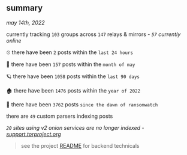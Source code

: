 
## summary
_may 14th, 2022_

currently tracking `103` groups across `147` relays & mirrors - _`57` currently online_

⏲ there have been `2` posts within the `last 24 hours`

🦈 there have been `157` posts within the `month of may`

🪐 there have been `1058` posts within the `last 90 days`

🏚 there have been `1476` posts within the `year of 2022`

🦕 there have been `3762` posts `since the dawn of ransomwatch`

there are `49` custom parsers indexing posts

_`20` sites using v2 onion services are no longer indexed - [support.torproject.org](https://support.torproject.org/onionservices/v2-deprecation/)_

> see the project [README](https://github.com/thetanz/ransomwatch#ransomwatch--) for backend technicals
